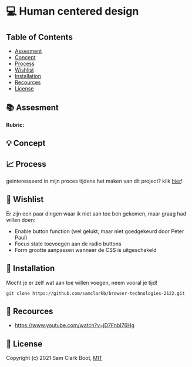 # :computer: Human centered design

## Table of Contents 
* [Assesment](https://github.com/samclarkb/real-time-web-2122#books-assessment)
* [Concept](https://github.com/samclarkb/real-time-web-2122#bulb-concept)
* [Process](https://github.com/samclarkb/real-time-web-2122#chart_with_upwards_trend-process)
* [Wishlist](https://github.com/samclarkb/real-time-web-2122#memo-wishlist)
* [Installation](https://github.com/samclarkb/real-time-web-2122#wrench-installation)
* [Recources](https://github.com/samclarkb/real-time-web-2122#mag_right-recources)
* [License](https://github.com/samclarkb/real-time-web-2122#bookmark-license)

## :books: Assesment 


**Rubric:** 



## :bulb: Concept
 


## :chart_with_upwards_trend: Process

geinteresseerd in mijn proces tijdens het maken van dit project? klik [hier](https://github.com/samclarkb/real-time-web-2122/wiki/Process)!


## :memo: Wishlist
Er zijn een paar dingen waar ik niet aan toe ben gekomen, maar graag had willen doen:
* Enable button function (wel gelukt, maar niet goedgekeurd door Peter Paul)
* Focus state toevoegen aan de radio buttons
* Form grootte aanpassen wanneer de CSS is uitgeschakeld

## :wrench: Installation

Mocht je er zelf wat aan toe willen voegen, neem vooral je tijd! 

``` git clone https://github.com/samclarkb/browser-technologies-2122.git ```

## :mag_right: Recources 
- https://www.youtube.com/watch?v=jD7FnbI76Hg

## :bookmark: License 
Copyright (c) 2021 Sam Clark Boot, [MIT](https://github.com/samclarkb/real-time-web-2122/blob/main/LICENSE)


